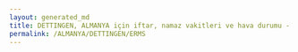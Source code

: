 ```yaml
---
layout: generated_md
title: DETTINGEN, ALMANYA için iftar, namaz vakitleri ve hava durumu - ilçe/eyalet seç
permalink: /ALMANYA/DETTINGEN/ERMS
---
```


<script type="text/javascript">
  var country = ALMANYA;
  var city = DETTINGEN;
  var state = ERMS;
  var lat = 72;
  var lon = 21;
</script>
